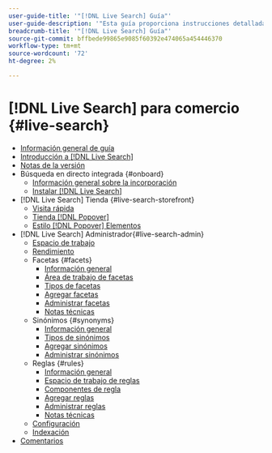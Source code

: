 ```yaml
---
user-guide-title: '"[!DNL Live Search] Guía"'
user-guide-description: '"Esta guía proporciona instrucciones detalladas para usar [!DNL Live Search] de Adobe Commerce".'
breadcrumb-title: '"[!DNL Live Search] Guía"'
source-git-commit: bffbede99865e9085f60392e474065a454446370
workflow-type: tm+mt
source-wordcount: '72'
ht-degree: 2%

---
```


# [!DNL Live Search] para comercio {#live-search}

- [Información general de guía](guide-overview.md)
- [Introducción a [!DNL Live Search]](overview.md)
- [Notas de la versión](release-notes.md)
- Búsqueda en directo integrada {#onboard}
   - [Información general sobre la incorporación](onboarding-overview.md)
   - [Instalar [!DNL Live Search]](install.md)
- [!DNL Live Search] Tienda {#live-search-storefront}
   - [Visita rápida](quick-tour.md)
   - [Tienda [!DNL Popover]](storefront-popover.md)
   - [Estilo [!DNL Popover] Elementos](storefront-popover-styling.md)
- [!DNL Live Search] Administrador{#live-search-admin}
   - [Espacio de trabajo](workspace.md)
   - [Rendimiento](performance.md)
   - Facetas {#facets}
      - [Información general](facets.md)
      - [Área de trabajo de facetas](faceting-workspace.md)
      - [Tipos de facetas](facets-type.md)
      - [Agregar facetas](facets-add.md)
      - [Administrar facetas](facets-manage.md)
      - [Notas técnicas](facet-technical-notes.md)
   - Sinónimos {#synonyms}
      - [Información general](synonyms.md)
      - [Tipos de sinónimos](synonyms-type.md)
      - [Agregar sinónimos](synonyms-add.md)
      - [Administrar sinónimos](synonyms-manage.md)
   - Reglas {#rules}
      - [Información general](rules.md)
      - [Espacio de trabajo de reglas](rules-workspace.md)
      - [Componentes de regla](rule-components.md)
      - [Agregar reglas](rules-add.md)
      - [Administrar reglas](rules-manage.md)
      - [Notas técnicas](rule-technical-notes.md)
   - [Configuración](settings.md)
   - [Indexación](indexing.md)
- [Comentarios](feedback.md)